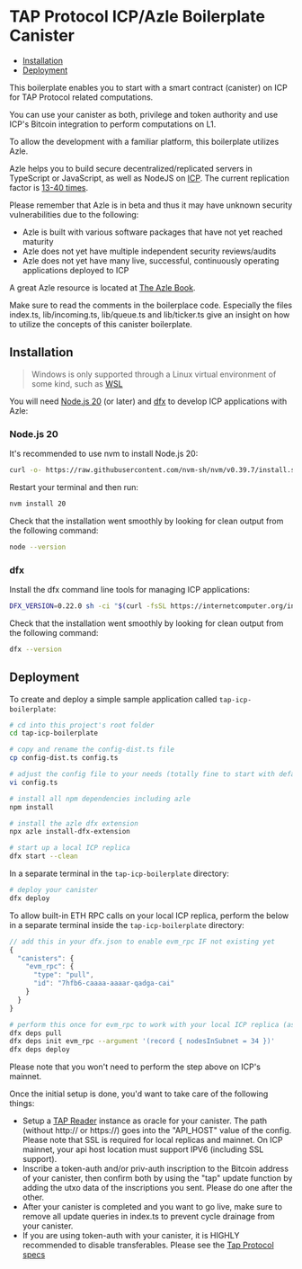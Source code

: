 # TAP Protocol ICP/Azle Boilerplate Canister

-   [Installation](#installation)
-   [Deployment](#deployment)

This boilerplate enables you to start with a smart contract (canister) on ICP for TAP Protocol related computations.

You can use your canister as both, privilege and token authority and use ICP's Bitcoin integration to perform computations on L1.

To allow the development with a familiar platform, this boilerplate utilizes Azle.

Azle helps you to build secure decentralized/replicated servers in TypeScript or JavaScript, as well as NodeJS on [ICP](https://internetcomputer.org/). The current replication factor is [13-40 times](https://dashboard.internetcomputer.org/subnets).

Please remember that Azle is in beta and thus it may have unknown security vulnerabilities due to the following:

-   Azle is built with various software packages that have not yet reached maturity
-   Azle does not yet have multiple independent security reviews/audits
-   Azle does not yet have many live, successful, continuously operating applications deployed to ICP

A great Azle resource is located at [The Azle Book](https://demergent-labs.github.io/azle/the_azle_book.html).

Make sure to read the comments in the boilerplace code. Especially the files index.ts, lib/incoming.ts, lib/queue.ts and lib/ticker.ts give an insight on how to utilize the concepts of this canister boilerplate.

## Installation

> Windows is only supported through a Linux virtual environment of some kind, such as [WSL](https://learn.microsoft.com/en-us/windows/wsl/install)

You will need [Node.js 20](#nodejs-20) (or later) and [dfx](#dfx) to develop ICP applications with Azle:

### Node.js 20

It's recommended to use nvm to install Node.js 20:

```bash
curl -o- https://raw.githubusercontent.com/nvm-sh/nvm/v0.39.7/install.sh | bash
```

Restart your terminal and then run:

```bash
nvm install 20
```

Check that the installation went smoothly by looking for clean output from the following command:

```bash
node --version
```

### dfx

Install the dfx command line tools for managing ICP applications:

```bash
DFX_VERSION=0.22.0 sh -ci "$(curl -fsSL https://internetcomputer.org/install.sh)"
```

Check that the installation went smoothly by looking for clean output from the following command:

```bash
dfx --version
```

## Deployment

To create and deploy a simple sample application called `tap-icp-boilerplate`:

```bash
# cd into this project's root folder
cd tap-icp-boilerplate
```

```bash
# copy and rename the config-dist.ts file
cp config-dist.ts config.ts
```

```bash
# adjust the config file to your needs (totally fine to start with default setup)
vi config.ts
```

```bash
# install all npm dependencies including azle
npm install
```

```bash
# install the azle dfx extension
npx azle install-dfx-extension
```

```bash
# start up a local ICP replica
dfx start --clean
```

In a separate terminal in the `tap-icp-boilerplate` directory:

```bash
# deploy your canister
dfx deploy
```

To allow built-in ETH RPC calls on your local ICP replica, perform the below in a separate terminal inside the `tap-icp-boilerplate` directory:

```javascript
// add this in your dfx.json to enable evm_rpc IF not existing yet
{
  "canisters": {
    "evm_rpc": {
      "type": "pull",
      "id": "7hfb6-caaaa-aaaar-qadga-cai"
    }
  }
}

```

```bash
# perform this once for evm_rpc to work with your local ICP replica (assuming dfx start above has been done already)
dfx deps pull
dfx deps init evm_rpc --argument '(record { nodesInSubnet = 34 })'
dfx deps deploy
```

Please note that you won't need to perform the step above on ICP's mainnet.

Once the initial setup is done, you'd want to take care of the following things:

- Setup a [TAP Reader](https://github.com/Trac-Systems/tap-reader) instance as oracle for your canister. The path (without http:// or https://) goes into the "API_HOST" value of the config. Please note that SSL is required for local replicas and mainnet. On ICP mainnet, your api host location must support IPV6 (including SSL support).
- Inscribe a token-auth and/or priv-auth inscription to the Bitcoin address of your canister, then confirm both by using the "tap" update function by adding the utxo data of the inscriptions you sent. Please do one after the other.
- After your canister is completed and you want to go live, make sure to remove all update queries in index.ts to prevent cycle drainage from your canister.
- If you are using token-auth with your canister, it is HIGHLY recommended to disable transferables. Please see the [Tap Protocol specs](https://github.com/Trac-Systems/tap-protocol-specs)